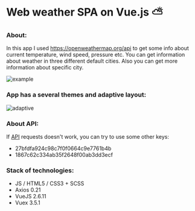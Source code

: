 # Web weather SPA on Vue.js :partly_sunny:

### About:
In this app I used https://openweathermap.org/api to get some info about current temperature, wind speed, pressure etc. You can get information about weather in three different  default cities. Also you can get more information about specific city.

![example](https://github.com/chackydude/weather-app/raw/master/weather-app/public/gifs/custom_weather.gif)

### App has a several themes and adaptive layout:

![adaptive](https://github.com/chackydude/weather-app/raw/master/weather-app/public/gifs/adaptive-2.gif)

### About API:

If [API](https://openweathermap.org/api) requests doesn't work, you can try to use some other keys:
* 27bfdfa924c98c7f0f0664c9e7761b4b
* 1867c62c334ab35f2648f00ab3dd3ecf

### Stack of technologies:

* JS / HTML5 / CSS3 + SCSS 
* Axios 0.21
* VueJS 2.6.11
* Vuex 3.5.1 
